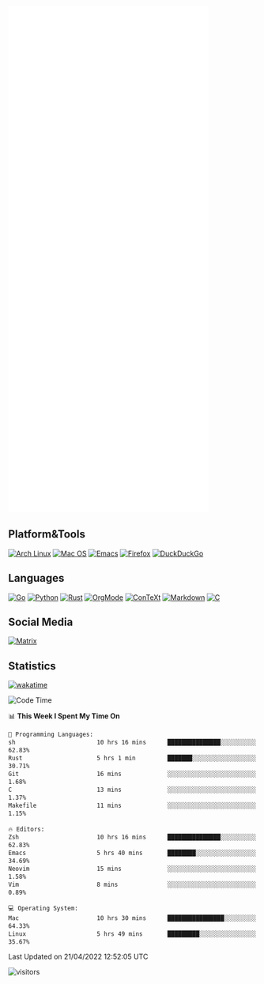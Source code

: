 ![Metrics](https://github.com/SteamedFish/SteamedFish/blob/master/github-metrics.svg)

## Platform&Tools

[![Arch Linux](https://img.shields.io/badge/ArchLinux-1793D1?logo=arch-linux&logoColor=fff&style=flat-square)](https://archlinux.org/)
[![Mac OS](https://img.shields.io/badge/MacOS-000000?style=flat-square&logo=macos&logoColor=F0F0F0)](https://www.apple.com/macos/)
[![Emacs](https://img.shields.io/badge/Emacs-%237F5AB6.svg?&style=flat-square&logo=gnu-emacs&logoColor=white)](https://www.gnu.org/software/emacs/)
[![Firefox](https://img.shields.io/badge/Firefox-FF7139?style=flat-square&logo=Firefox-Browser&logoColor=white)](https://firefox.com/)
[![DuckDuckGo](https://img.shields.io/badge/DuckDuckGo-DE5833?style=flat-square&logo=DuckDuckGo&logoColor=white)](https://duckduckgo.com/)

## Languages

[![Go](https://img.shields.io/badge/Golang-%2300ADD8.svg?style=flat-square&logo=go&logoColor=white)](https://golang.org/)
[![Python](https://img.shields.io/badge/Python-3670A0?style=flat-square&logo=python&logoColor=ffdd54)](https://www.python.org/)
[![Rust](https://img.shields.io/badge/Rust-%23000000.svg?style=flat-square&logo=rust&logoColor=white)](https://www.rust-lang.org/)
[![OrgMode](https://img.shields.io/badge/OrgMode-%23000000.svg?style=flat-square&logo=org&logoColor=white)](https://orgmode.org/)
[![ConTeXt](https://img.shields.io/badge/ConTeXt-%23008080.svg?style=flat-square&logo=latex&logoColor=white)](https://contextgarden.net/)
[![Markdown](https://img.shields.io/badge/MarkDown-%23000000.svg?style=flat-square&logo=markdown&logoColor=white)](https://daringfireball.net/projects/markdown/)
[![C](https://img.shields.io/badge/C-%2300599C.svg?style=flat-square&logo=c&logoColor=white)](https://www.iso.org/standard/74528.html)

## Social Media

[![Matrix](https://img.shields.io/badge/SteamedFish-2CA5E0?style=social&logo=matrix&logoColor=black)](https://matrix.to/#/@i:steamedfish.org)

## Statistics
[![wakatime](https://wakatime.com/badge/user/168280d6-fcf2-4b4f-ad3a-dc4612f35b38.svg)](https://wakatime.com/@168280d6-fcf2-4b4f-ad3a-dc4612f35b38)

<!--START_SECTION:waka-->
![Code Time](http://img.shields.io/badge/Code%20Time-1%2C764%20hrs%2047%20mins-blue)

📊 **This Week I Spent My Time On** 

```text
💬 Programming Languages: 
sh                       10 hrs 16 mins      ███████████████░░░░░░░░░░   62.83% 
Rust                     5 hrs 1 min         ███████░░░░░░░░░░░░░░░░░░   30.71% 
Git                      16 mins             ░░░░░░░░░░░░░░░░░░░░░░░░░   1.68% 
C                        13 mins             ░░░░░░░░░░░░░░░░░░░░░░░░░   1.37% 
Makefile                 11 mins             ░░░░░░░░░░░░░░░░░░░░░░░░░   1.15%

🔥 Editors: 
Zsh                      10 hrs 16 mins      ███████████████░░░░░░░░░░   62.83% 
Emacs                    5 hrs 40 mins       ████████░░░░░░░░░░░░░░░░░   34.69% 
Neovim                   15 mins             ░░░░░░░░░░░░░░░░░░░░░░░░░   1.58% 
Vim                      8 mins              ░░░░░░░░░░░░░░░░░░░░░░░░░   0.89%

💻 Operating System: 
Mac                      10 hrs 30 mins      ████████████████░░░░░░░░░   64.33% 
Linux                    5 hrs 49 mins       █████████░░░░░░░░░░░░░░░░   35.67%

```


 Last Updated on 21/04/2022 12:52:05 UTC
<!--END_SECTION:waka-->

![visitors](https://visitor-badge.laobi.icu/badge?page_id=SteamedFish.SteamedFish)
